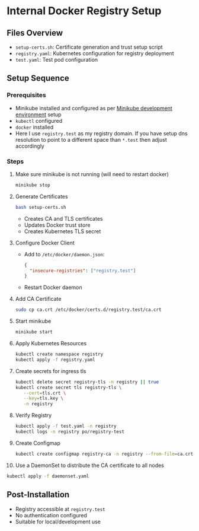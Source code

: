 # Internal Docker Registry Setup

## Files Overview

- `setup-certs.sh`: Certificate generation and trust setup script
- `registry.yaml`: Kubernetes configuration for registry deployment
- `test.yaml`: Test pod configuration

## Setup Sequence

### Prerequisites
- Minikube installed and configured as per [Minikube development environment](../README.md) setup
- `kubectl` configured
- `docker` installed
- Here I use `registry.test` as my registry domain. If you have setup dns resolution to point to a different space than `*.test` then adjust accordingly
### Steps
1. Make sure minikube is not running (will need to restart docker)
   ```bash 
   minikube stop
   ```
2. Generate Certificates
   ```bash
   bash setup-certs.sh
   ```
   - Creates CA and TLS certificates
   - Updates Docker trust store
   - Creates Kubernetes TLS secret

3. Configure Docker Client
   - Add to `/etc/docker/daemon.json`:
     ```json
     {
       "insecure-registries": ["registry.test"]
     }
     ```
   - Restart Docker daemon

4. Add CA Certificate
   ```bash
   sudo cp ca.crt /etc/docker/certs.d/registry.test/ca.crt
   ```

5. Start minikube
   ```bash
   minikube start
   ```
6. Apply Kubernetes Resources
   ```bash
   kubectl create namespace registry
   kubectl apply -f registry.yaml
   ```
7. Create secrets for ingress tls
   ```bash
   kubectl delete secret registry-tls -n registry || true
   kubectl create secret tls registry-tls \
      --cert=tls.crt \
      --key=tls.key \
      -n registry
   ```

8. Verify Registry
   ```bash
   kubectl apply -f test.yaml -n registry
   kubectl logs -n registry po/registry-test
   ```

9. Create Configmap
   ```bash
   kubectl create configmap registry-ca -n registry --from-file=ca.crt
   ```
10. Use a DaemonSet to distribute the CA certificate to all nodes
   ```bash
   kubectl apply -f daemonset.yaml 
   ```

## Post-Installation
- Registry accessible at `registry.test`
- No authentication configured
- Suitable for local/development use
